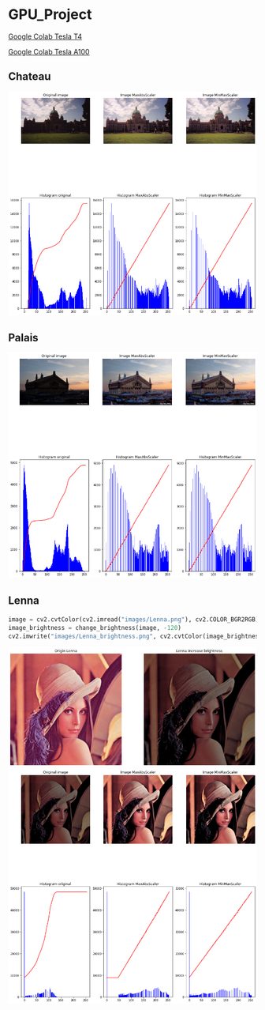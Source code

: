 # GPU_Project
[Google Colab Tesla T4](https://colab.research.google.com/drive/1KvNqcUhIPcUWGdpuyPGIak-UFbXNB3QI?usp=sharing)

[Google Colab Tesla A100](https://colab.research.google.com/drive/1KmeUhvGiDaGMIySUO3ejYiOV5_2TpHCv?usp=sharing)
## Chateau
![Chateau](https://github.com/ffyyytt/GPU_Project/raw/main/report/images/report_chateau.png)
## Palais
![Palais](https://github.com/ffyyytt/GPU_Project/raw/main/report/images/report_palais.png)
## Lenna
```python
image = cv2.cvtColor(cv2.imread("images/Lenna.png"), cv2.COLOR_BGR2RGB)
image_brightness = change_brightness(image, -120)
cv2.imwrite("images/Lenna_brightness.png", cv2.cvtColor(image_brightness, cv2.COLOR_RGB2BGR))
```
![Lenna changed](https://github.com/ffyyytt/GPU_Project/raw/main/report/images/lenna_changed.png)
![Lenna](https://github.com/ffyyytt/GPU_Project/raw/main/report/images/report_lenna.png)
